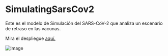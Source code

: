 # SimulatingSarsCov2
Este es el modelo de Simulación del SARS-CoV-2 que analiza un escenario de retraso en las vacunas.

Mira el despliegue [aquí.](https://share.streamlit.io/jlmarrugom/simulatingsarscov2/main/simSars.py)

![image](https://user-images.githubusercontent.com/61395538/114790301-25aa7180-9d4a-11eb-898d-68bc0fd11428.png)

